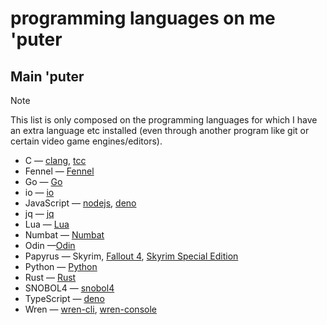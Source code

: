 # programming languages on me 'puter

## Main 'puter

> [!note]
> This list is only composed on the programming languages for which I have an
> extra language etc installed (even through another program like git or certain
> video game engines/editors).

- C &mdash; [clang](https://releases.llvm.org/download.html), [tcc](https://download.savannah.gnu.org/releases/tinycc/)
- Fennel &mdash; [Fennel](https://fennel-lang.org/setup#downloading-fennel)
- Go &mdash; [Go](https://go.dev/dl/)
- io &mdash; [io](https://iolanguage.org/binaries.html)
- JavaScript &mdash; [nodejs](https://nodejs.org/en/download), [deno](https://deno.com)
- jq &mdash; [jq](https://jqlang.org/download/)
- Lua &mdash; [Lua](https://www.lua.org/download.html)
- Numbat &mdash; [Numbat](https://github.com/sharkdp/numbat)
- Odin &mdash;[Odin](https://odin-lang.org/docs/install/)
- Papyrus &mdash; Skyrim, [Fallout 4](https://store.steampowered.com/app/1946160/Fallout_4_Creation_Kit/), [Skyrim Special Edition](https://store.steampowered.com/app/1946180/Skyrim_Special_Edition_Creation_Kit/)
- Python &mdash; [Python](https://www.python.org/downloads/)
- Rust &mdash; [Rust](https://www.rust-lang.org/tools/install)
- SNOBOL4 &mdash; [snobol4](https://ftp.regressive.org/snobol4/)
- TypeScript &mdash; [deno](https://deno.com)
- Wren &mdash; [wren-cli](https://github.com/wren-lang/wren-cli/releases), [wren-console](https://github.com/joshgoebel/wren-console/releases)
